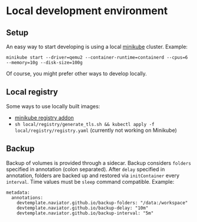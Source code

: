 # Local development environment

## Setup

An easy way to start developing is using a local [minikube](https://minikube.sigs.k8s.io) cluster. Example:
```
minikube start --driver=qemu2 --container-runtime=containerd --cpus=6 --memory=10g --disk-size=100g
```
Of course, you might prefer other ways to develop locally.

## Local registry

Some ways to use locally built images:
- [minikube registry addon](https://minikube.sigs.k8s.io/docs/handbook/registry/)
- `sh local/registry/generate_tls.sh && kubectl apply -f local/registry/registry.yaml` (currently not working on Minikube)

## Backup

Backup of volumes is provided through a sidecar. Backup considers `folders` specified in annotation (colon separated). After `delay` specified in annotation, folders are backed up and restored via `initContainer` every `interval`. Time values must be `sleep` command compatible. Example:
```
metadata:
  annotations:
    devtemplate.naviator.github.io/backup-folders: "/data:/workspace"
    devtemplate.naviator.github.io/backup-delay: "10m"
    devtemplate.naviator.github.io/backup-interval: "5m"
```
